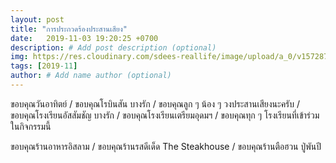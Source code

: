 ```yaml
---
layout: post
title: "การประกวดร้องประสานเสียง"
date:   2019-11-03 19:20:25 +0700
description: # Add post description (optional)
img: https://res.cloudinary.com/sdees-reallife/image/upload/a_0/v1572879221/IMG_9372.jpg # Add image post (optional)
tags: [2019-11]
author: # Add name author (optional)
---
```

ขอบคุณวันอาทิตย์ / ขอบคุณโรบินสัน บางรัก / ขอบคุณลูก ๆ น้อง ๆ วงประสานเสียงนะครับ / ขอบคุณโรงเรียนอัสสัมชัญ บางรัก / ขอบคุณโรงเรียนเตรียมอุดมฯ / ขอบคุณทุก ๆ โรงเรียนที่เข้าร่วมในกิจกรรมนี้

<i class="fa fa-child" style="color:plum"></i>

ขอบคุณร้านอาหารอิสลาม / ขอบคุณร้านรสดีเด็ด The Steakhouse / ขอบคุณร้านตือฮวน ปู่พันปี

